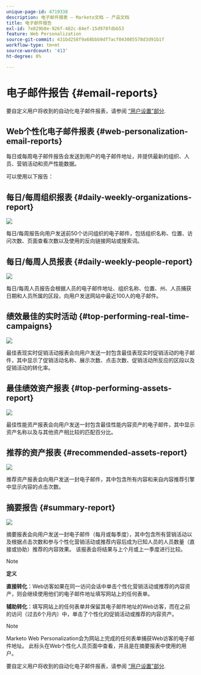 ```yaml
---
unique-page-id: 4719338
description: 电子邮件报表 — Marketo文档 — 产品文档
title: 电子邮件报告
exl-id: 7e829b0e-926f-482c-84ef-15d978fdbb53
feature: Web Personalization
source-git-commit: 431bd258f9a68bbb9df7acf043085578d3d91b1f
workflow-type: tm+mt
source-wordcount: '413'
ht-degree: 0%

---
```


# 电子邮件报告 {#email-reports}

要自定义用户将收到的自动化电子邮件报表，请参阅  [“用户设置”部分](/help/marketo/product-docs/web-personalization/getting-started/user-settings.md).

## Web个性化电子邮件报表 {#web-personalization-email-reports}

每日或每周电子邮件报告会发送到用户的电子邮件地址，并提供最新的组织、人员、营销活动和资产性能数据。

可以使用以下报告：

## 每日/每周组织报表 {#daily-weekly-organizations-report}

![](assets/image2014-12-6-13-3a32-3a8.png)

每日/每周报告向用户发送前50个访问组织的电子邮件，包括组织名称、位置、访问次数、页面查看次数以及使用的反向链接网站或搜索词。

## 每日/每周人员报表 {#daily-weekly-people-report}

![](assets/two.png)

每日/每周人员报告会根据人员的电子邮件地址、组织名称、位置、州、人员捕获日期和人员所属的区段，向用户发送网站中最近100人的电子邮件。

## 绩效最佳的实时活动 {#top-performing-real-time-campaigns}

![](assets/image2014-12-6-13-3a32-3a31.png)

最佳表现实时促销活动报表会向用户发送一封包含最佳表现实时促销活动的电子邮件，其中显示了促销活动名称、展示次数、点击次数、促销活动所反应的区段以及促销活动的转化率。

## 最佳绩效资产报表 {#top-performing-assets-report}

![](assets/image2014-12-6-13-3a29-3a5.png)

最佳性能资产报表会向用户发送一封包含最佳性能内容资产的电子邮件，其中显示资产名称以及与其他资产相比较的匹配百分比。

## 推荐的资产报表 {#recommended-assets-report}

![](assets/image2014-12-6-13-3a28-3a43.png)

推荐资产报表会向用户发送一封电子邮件，其中包含所有内容和来自内容推荐引擎中显示内容的点击次数。

## 摘要报告 {#summary-report}

![](assets/six.png)

摘要报表会向用户发送一封电子邮件（每月或每季度），其中包含所有营销活动以及根据点击次数和参与个性化营销活动或推荐内容后成为已知人员的人员数量（直接或协助）推荐的内容效果。 该报表会将结果与上个月或上一季度进行比较。

>[!NOTE]
>
>**定义**
>
>**直接转化**：Web访客如果在同一访问会话中单击个性化营销活动或推荐的内容资产，则会继续使用他们的电子邮件地址填写网站上的任何表单。
>
>**辅助转化**：填写网站上的任何表单并保留其电子邮件地址的Web访客，而在之前的访问（过去6个月内）中，单击了个性化的促销活动或推荐的内容资产。

>[!NOTE]
>
>Marketo Web Personalization会为网站上完成的任何表单捕获Web访客的电子邮件地址。 此标头在Web个性化人员页面中查看，并且是在摘要报表中使用的用户。

要自定义用户将收到的自动化电子邮件报表，请参阅 [“用户设置”部分](/help/marketo/product-docs/web-personalization/getting-started/user-settings.md).
